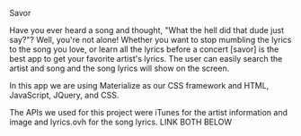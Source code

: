 Savor

Have you ever heard a song and thought, "What the hell did that dude just say?"? Well, you're not alone! Whether you want to stop mumbling the lyrics to the song you love, or learn all the lyrics before a concert [savor] is the best app to get your favorite artist's lyrics. The user can easily search the artist and song and the song lyrics will show on the screen.

In this app we are using Materialize as our CSS framework and HTML, JavaScript, JQuery, and CSS.

The APIs we used for this project were iTunes for the artist information and image and lyrics.ovh for the song lyrics.
 LINK BOTH BELOW


